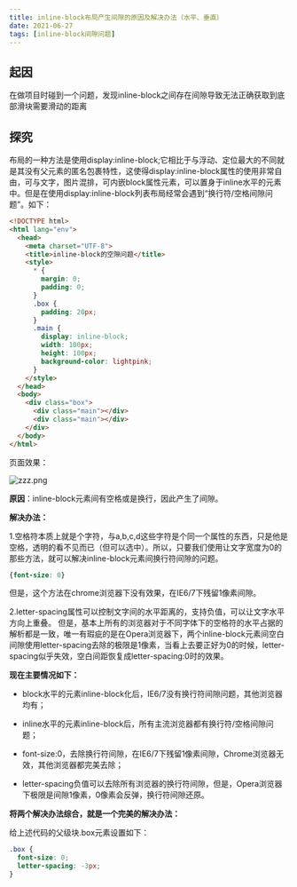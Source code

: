 ```yaml
---
title: inline-block布局产生间隙的原因及解决办法（水平、垂直）
date: 2021-06-27
tags: [inline-block间隙问题]
---
```


## 起因

在做项目时碰到一个问题，发现inline-block之间存在间隙导致无法正确获取到底部滑块需要滑动的距离

<!-- more -->

## 探究

布局的一种方法是使用display:inline-block;它相比于与浮动、定位最大的不同就是其没有父元素的匿名包裹特性，这使得display:inline-block属性的使用非常自由，可与文字，图片混排，可内嵌block属性元素，可以置身于inline水平的元素中。但是在使用display:inline-block列表布局经常会遇到“换行符/空格间隙问题”。如下：

```html
<!DOCTYPE html>
<html lang="env">
  <head>
    <meta charset="UTF-8">
    <title>inline-block的空隙问题</title>
    <style>
      * {
        margin: 0;
        padding: 0;
      }
      .box {
        padding: 20px;
      }
      .main {
        display: inline-block;
        width: 100px;
        height: 100px;
        background-color: lightpink;
      }
    </style>
  </head>
  <body>
    <div class="box">
      <div class="main"></div>
      <div class="main"></div>
    </div>
  </body>
</html>
```

页面效果：

![zzz.png](https://i.loli.net/2021/09/11/PZr27HJ1I98RMby.png)

**原因**：inline-block元素间有空格或是换行，因此产生了间隙。

**解决办法：**

1.空格符本质上就是个字符，与a,b,c,d这些字符是个同一个属性的东西，只是他是空格，透明的看不见而已（但可以选中）。所以，只要我们使用让文字宽度为0的那些方法，就可以解决inline-block元素间换行符间隙的问题。

```css
{font-size: 0}
```

但是，这个方法在chrome浏览器下没有效果，在IE6/7下残留1像素间隙。

2.letter-spacing属性可以控制文字间的水平距离的，支持负值，可以让文字水平方向上重叠。
但是，基本上所有的浏览器对于不同字体下的空格符的水平占据的解析都是一致，唯一有瑕疵的是在Opera浏览器下，两个inline-block元素间空白间隙使用letter-spacing去除的极限是1像素，当看上去要正好为0的时候，letter-spacing似乎失效，空白间距恢复成letter-spacing:0时的效果。

**现在主要情况如下：**

+ block水平的元素inline-block化后，IE6/7没有换行符间隙问题，其他浏览器均有；

+ inline水平的元素inline-block后，所有主流浏览器都有换行符/空格间隙问题；

+ font-size:0，去除换行符间隙，在IE6/7下残留1像素间隙，Chrome浏览器无效，其他浏览器都完美去除；

+ letter-spacing负值可以去除所有浏览器的换行符间隙，但是，Opera浏览器下极限是间隙1像素，0像素会反弹，换行符间隙还原。

**将两个解决办法综合，就是一个完美的解决办法：**

给上述代码的父级块.box元素设置如下：

```css
.box {
  font-size: 0;
  letter-spacing: -3px;
}
```
